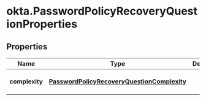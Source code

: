 # okta.PasswordPolicyRecoveryQuestionProperties

## Properties

Name | Type | Description | Notes
------------ | ------------- | ------------- | -------------
**complexity** | [**PasswordPolicyRecoveryQuestionComplexity**](PasswordPolicyRecoveryQuestionComplexity.md) |  | [optional] [default to undefined]

